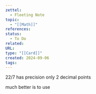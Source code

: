 ```yaml
---
zettel:
  - Fleeting Note
topic:
  - "[[Math]]"
references: 
status:
  - To Do
related: 
URL: 
type: "[[Card]]"
created: 2024-09-06
tags:
---
```

22/7 has precision only 2 decimal points

much better is to use
